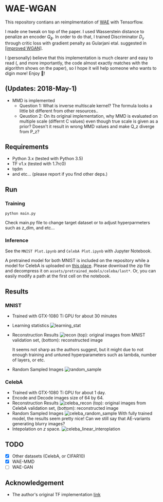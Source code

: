 # WAE-WGAN

This repository contians an reimplmentation of [WAE](https://arxiv.org/abs/1711.01558) with Tensorflow.

I made one tweak on top of the paper. I used Wasserstein distance to penalize an encoder $Q_\phi$.
In order to do that, I trained Discriminator $D_\gamma$ through critic loss with gradient penalty as Gularjani etal. suggested in [[improved WGAN]](https://arxiv.org/abs/1704.00028).

I (personally) believe that this implementation is much clearer and easy to read (, and more importantly, the code almost exactly matches with the algorithm shows on the paper), so I hope it will help someone who wants to digin more! Enjoy :beer:!

## (Updates: 2018-May-1)

- MMD is implemented
    - Question 1: What is inverse multiscale kernel? The formula looks a little bit different from other resources..
    - Qeustion 2: On its original implementation, why MMD is evaluated on multiple scale (differnt C values) even though true scale is given as a prior? Doesn't it result in wrong MMD values and make Q_z diverge from P_z?

## Requirements

- Python 3.x (tested with Python 3.5)
- TF v1.x (tested with 1.7rc0)
- tqdm
- and etc... (please report if you find other deps.)

## Run

### Training

```
python main.py
```

Check main.py file to change target dataset or to adjust hyperparmeters such as z_dim, and etc...

### Inference

See the `MNIST Plot.ipynb` and `CelebA Plot.ipynb` with Jupyter Notebook.

A pretrained model for both MNIST is included on the repository while a model for CelebA is uploaded on [this place](https://github.com/hiwonjoon/wae-wgan/releases).
Please download the zip file and decompress it on `assets/pretrained_models/celeba/last*`. Or, you can easily modify a path at the first cell on the notebook.

## Results

### MNIST

- Trained with GTX-1080 Ti GPU for about 30 minutes
- Learning statistics
  ![learning_stat](/assets/learning_stat.png)
- Reconstruction Results
  ![recon](/assets/recon.png)
  (top): original images from MNIST validation set, (bottom): reconstructed image

  It seems not sharp as the authors suggest, but it might due to not enough training and untuned hyperparameters such as lambda, number of layers, or etc.
- Random Sampled Images
  ![random_sample](/assets/random_sample.png)


### CelebA

- Trained with GTX-1080 Ti GPU for about 1 day.
- Encode and Decode images size of 64 by 64.
- Reconstruction Results
  ![celeba_recon](/assets/celeba_recon.png)
  (top): original images from CelebA validation set, (bottom): reconstructed image
- Random Sampled Images
  ![celeba_random_sample](/assets/celeba_sample.png)
  With fully trained model, the results seem pretty nice! Can we still say that AE-variants generating blurry images?
- Intepolation on $z$ space.
  ![celeba_linear_interoplation](/assets/celeba_interpol.png)


## TODO

- [x] Other datasets (CelebA, or CIFAR10)
- [x] WAE-MMD
- [ ] WAE-GAN

## Acknowledgement

- The author's original TF implementation [link](https://github.com/tolstikhin/wae)

